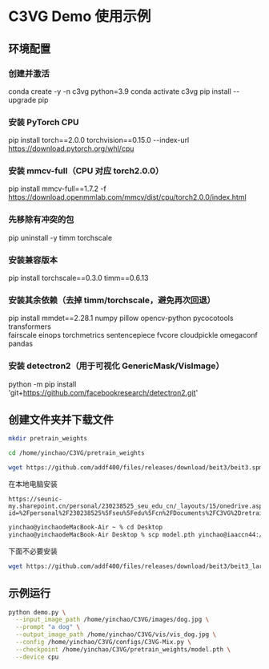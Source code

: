# C3VG Demo 使用示例

## 环境配置
###  创建并激活
conda create -y -n c3vg python=3.9
conda activate c3vg
pip install --upgrade pip

###  安装 PyTorch CPU
pip install torch==2.0.0 torchvision==0.15.0 --index-url https://download.pytorch.org/whl/cpu

###  安装 mmcv-full（CPU 对应 torch2.0.0）
pip install mmcv-full==1.7.2 -f https://download.openmmlab.com/mmcv/dist/cpu/torch2.0.0/index.html

### 先移除有冲突的包
pip uninstall -y timm torchscale

### 安装兼容版本
pip install torchscale==0.3.0 timm==0.6.13

### 安装其余依赖（去掉 timm/torchscale，避免再次回退）
pip install mmdet==2.28.1 numpy pillow opencv-python pycocotools transformers \
  fairscale einops torchmetrics sentencepiece fvcore cloudpickle omegaconf pandas

### 安装 detectron2（用于可视化 GenericMask/VisImage）
python -m pip install 'git+https://github.com/facebookresearch/detectron2.git'



## 创建文件夹并下载文件
```bash
mkdir pretrain_weights
```
```bash
cd /home/yinchao/C3VG/pretrain_weights
```
```bash
wget https://github.com/addf400/files/releases/download/beit3/beit3.spm
```
在本地电脑安装
```
https://seunic-my.sharepoint.cn/personal/230238525_seu_edu_cn/_layouts/15/onedrive.aspx?id=%2Fpersonal%2F230238525%5Fseu%5Fedu%5Fcn%2FDocuments%2FC3VG%2Dretrain%2Ezip&parent=%2Fpersonal%2F230238525%5Fseu%5Fedu%5Fcn%2FDocuments&ga=1
```
```bash
yinchao@yinchaodeMacBook-Air ~ % cd Desktop                             
yinchao@yinchaodeMacBook-Air Desktop % scp model.pth yinchao@iaaccn44:/home/yinchao/C3VG/pretrain_weights
```

下面不必要安装
```bash
wget https://github.com/addf400/files/releases/download/beit3/beit3_large_patch16_224.pth
```

## 示例运行
```bash
python demo.py \
  --input_image_path /home/yinchao/C3VG/images/dog.jpg \
  --prompt "a dog" \
  --output_image_path /home/yinchao/C3VG/vis/vis_dog.jpg \
  --config /home/yinchao/C3VG/configs/C3VG-Mix.py \
  --checkpoint /home/yinchao/C3VG/pretrain_weights/model.pth \
  --device cpu
```